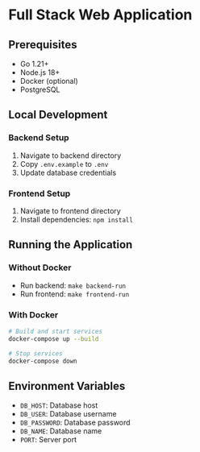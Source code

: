 # Full Stack Web Application

## Prerequisites
- Go 1.21+
- Node.js 18+
- Docker (optional)
- PostgreSQL

## Local Development

### Backend Setup
1. Navigate to backend directory
2. Copy `.env.example` to `.env`
3. Update database credentials

### Frontend Setup
1. Navigate to frontend directory
2. Install dependencies: `npm install`

## Running the Application

### Without Docker
- Run backend: `make backend-run`
- Run frontend: `make frontend-run`

### With Docker
```bash
# Build and start services
docker-compose up --build

# Stop services
docker-compose down
```

## Environment Variables
- `DB_HOST`: Database host
- `DB_USER`: Database username
- `DB_PASSWORD`: Database password
- `DB_NAME`: Database name
- `PORT`: Server port
